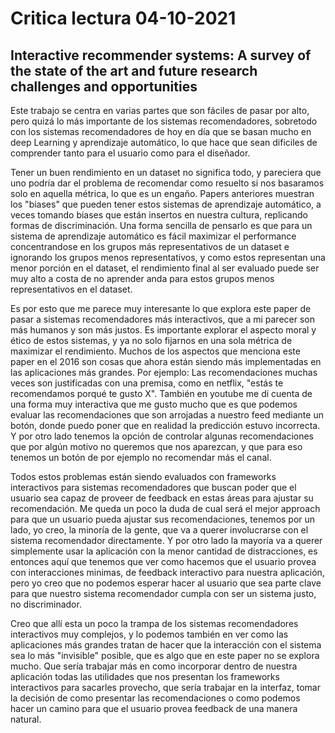# Critica lectura 04-10-2021
## Interactive recommender systems: A survey of the state of the art and future research challenges and opportunities 

Este trabajo se centra en varias partes que son fáciles de pasar por alto, pero quizá lo más importante de los sistemas recomendadores, sobretodo con los sistemas recomendadores de hoy en día que se basan mucho en deep Learning y aprendizaje automático, lo que hace que sean dificiles de comprender tanto para el usuario como para el diseñador.

Tener un buen rendimiento en un dataset no significa todo, y pareciera que uno podría dar el problema de recomendar como resuelto si nos basaramos solo en aquella métrica, lo que es un engaño. Papers anteriores muestran los "biases" que pueden tener estos sistemas de aprendizaje automático, a veces tomando biases que están insertos en nuestra cultura, replicando formas de discriminación. Una forma sencilla de pensarlo es que para un sistema de aprendizaje automático es fácil maximizar el performance concentrandose en los grupos más representativos de un dataset e ignorando los grupos menos representativos, y como estos representan una menor porción en el dataset, el rendimiento final al ser evaluado puede ser muy alto a costa de no aprender anda para estos grupos menos representativos en el dataset.

Es por esto que me parece muy interesante lo que explora este paper de pasar a sistemas recomendadores más interactivos, que a mi parecer son más humanos y son más justos. Es importante explorar el aspecto moral y ético de estos sistemas, y ya no solo fijarnos en una sola métrica de maximizar el rendimiento. Muchos de los aspectos que menciona este paper en el 2016 son cosas que ahora están siendo más implementadas en las aplicaciones más grandes. Por ejemplo: Las recomendaciones muchas veces son justificadas con una premisa, como en netflix, "estás te recomendamos porqué te gusto X". También en youtube me di cuenta de una forma muy interactiva que me gusto mucho que es que podemos evaluar las recomendaciones que son arrojadas a nuestro feed mediante un botón, donde puedo poner que en realidad la predicción estuvo incorrecta. Y por otro lado tenemos la opción de controlar algunas recomendaciones que por algún motivo no queremos que nos aparezcan, y que para eso tenemos un botón de por ejemplo no recomendar más el canal.

Todos estos problemas están siendo evaluados con frameworks interactivos para sistemas recomendadores que buscan poder que el usuario sea capaz de proveer de feedback en estas áreas para ajustar su recomendación. Me queda un poco la duda de cual será el mejor approach para que un usuario pueda ajustar sus recomendaciones, tenemos por un lado, yo creo, la minoría de la gente, que va a querer involucrarse con el sistema recomendador directamente. Y por otro lado la mayoría va a querer simplemente usar la aplicación con la menor cantidad de distracciones, es entonces aquí que tenemos que ver como hacemos que el usuario provea con interacciones minimas, de feedback interactivo para nuestra aplicación, pero yo creo que no podemos esperar hacer al usuario que sea parte clave para que nuestro sistema recomendador cumpla con ser un sistema justo, no discriminador. 

Creo que allí esta un poco la trampa de los sistemas recomendadores interactivos muy complejos, y lo podemos también en ver como las aplicaciones más grandes tratan de hacer que la interacción con el sistema sea lo más "invisible" posible, que es algo que en este paper no se explora mucho. Que sería trabajar más en como incorporar dentro de nuestra aplicación todas las utilidades que nos presentan los frameworks interactivos para sacarles provecho, que sería trabajar en la interfaz, tomar la decisión de como presentar las recomendaciones o como podemos hacer un camino para que el usuario provea feedback de una manera natural.